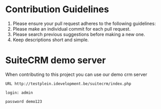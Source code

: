 # Contribution Guidelines

1. Please ensure your pull request adheres to the following guidelines:
2. Please make an individual commit for each pull request.
3. Please search previous suggestions before making a new one.
4. Keep descriptions short and simple.

# SuiteCRM demo server

When contributing to this project you can use our demo crm server

```
URL http://testplein.idevelopment.be/suitecrm/index.php
```

```
login: admin
```

```
password demo123
```
